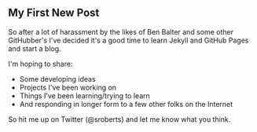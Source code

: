 ## My First New Post
So after a lot of harassment by the likes of Ben Balter and some other GitHubber's I've decided it's a good time to learn Jekyll and GitHub Pages and start a blog.

I'm hoping to share:
* Some developing ideas
* Projects I've been working on
* Things I've been learning/trying to learn
* And responding in longer form to a few other folks on the Internet

So hit me up on Twitter (@sroberts) and let me know what you think.

